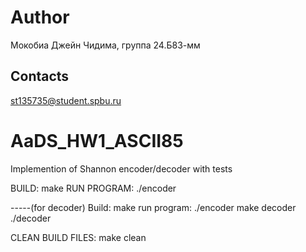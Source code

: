 # Author  
Мокобиа Джейн Чидима, группа 24.Б83-мм  

## Contacts  
st135735@student.spbu.ru    

# AaDS_HW1_ASCII85  
Implemention of Shannon encoder/decoder with tests

BUILD: make
RUN PROGRAM: ./encoder

-----(for decoder)
Build: make
run program: ./encoder
             make decoder
            ./decoder

CLEAN BUILD FILES: make clean

